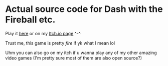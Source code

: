 # Actual source code for Dash with the Fireball etc.

Play it [here](https://delta-airlines-ig.github.io/Dash-With-The-Fireball-Etc/) or on my [Itch.io page](https://deltav2.itch.io) ^-^  

Trust me, this game is pretty _fire_ if yk what I mean lol

Uhm you can also go on my itch if u wanna play any of my other amazing video games (I'm pretty sure most of them are also open source?)
